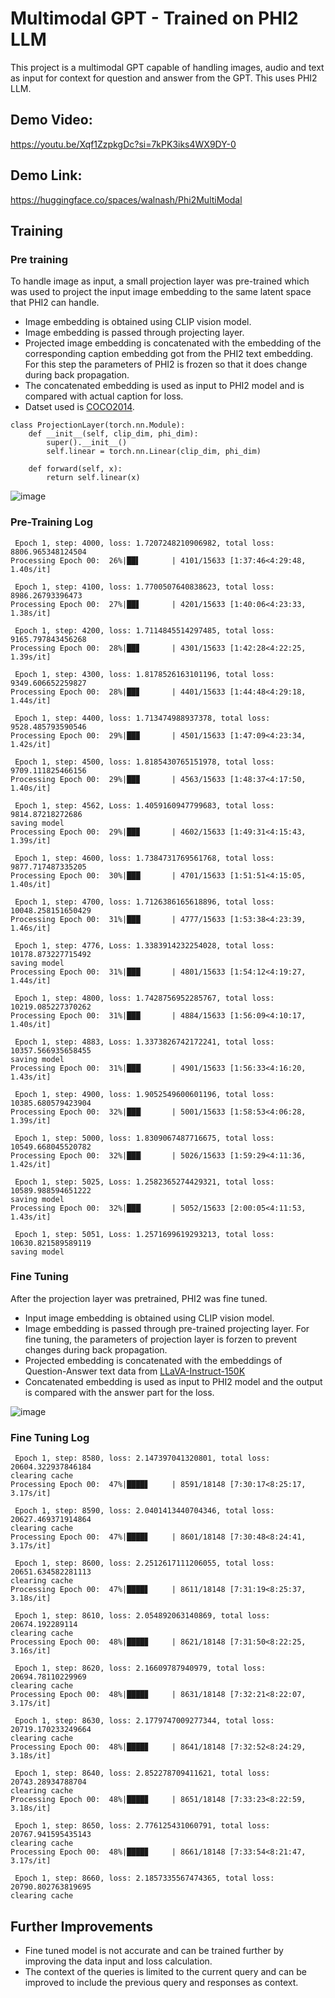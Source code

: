 # Multimodal GPT - Trained on PHI2 LLM

This project is a multimodal GPT capable of handling images, audio and text as input for context for question and answer from the GPT. This uses PHI2 LLM.

## Demo Video:
https://youtu.be/Xqf1ZzpkgDc?si=7kPK3iks4WX9DY-0

## Demo Link:
https://huggingface.co/spaces/walnash/Phi2MultiModal

## Training

### Pre training
To handle image as input, a small projection layer was pre-trained which was used to project the input image embedding to the same latent space that PHI2 can handle.


* Image embedding is obtained using CLIP vision model.
* Image embedding is passed through projecting layer.
* Projected image embedding is concatenated with the embedding of the corresponding caption embedding got from the PHI2 text embedding. For this step the parameters of PHI2 is frozen so that it does change during back propagation.
* The concatenated embedding is used as input to PHI2 model and is compared with actual caption for loss. 
* Datset used is [COCO2014](https://www.kaggle.com/datasets/nadaibrahim/coco2014).


```
class ProjectionLayer(torch.nn.Module):
    def __init__(self, clip_dim, phi_dim):
        super().__init__()
        self.linear = torch.nn.Linear(clip_dim, phi_dim)

    def forward(self, x):
        return self.linear(x)
```

![image](https://github.com/user-attachments/assets/27978a2d-0b89-4e00-a486-4b82fee68008)


### Pre-Training Log

```
 Epoch 1, step: 4000, loss: 1.7207248210906982, total loss: 8806.965348124504
Processing Epoch 00:  26%|██▌       | 4101/15633 [1:37:46<4:29:48,  1.40s/it]

 Epoch 1, step: 4100, loss: 1.7700507640838623, total loss: 8986.26793396473
Processing Epoch 00:  27%|██▋       | 4201/15633 [1:40:06<4:23:33,  1.38s/it]

 Epoch 1, step: 4200, loss: 1.7114845514297485, total loss: 9165.797843456268
Processing Epoch 00:  28%|██▊       | 4301/15633 [1:42:28<4:22:25,  1.39s/it]

 Epoch 1, step: 4300, loss: 1.8178526163101196, total loss: 9349.606652259827
Processing Epoch 00:  28%|██▊       | 4401/15633 [1:44:48<4:29:18,  1.44s/it]

 Epoch 1, step: 4400, loss: 1.713474988937378, total loss: 9528.485793590546
Processing Epoch 00:  29%|██▉       | 4501/15633 [1:47:09<4:23:34,  1.42s/it]

 Epoch 1, step: 4500, loss: 1.8185430765151978, total loss: 9709.111825466156
Processing Epoch 00:  29%|██▉       | 4563/15633 [1:48:37<4:17:50,  1.40s/it]

 Epoch 1, step: 4562, Loss: 1.4059160947799683, total loss: 9814.87218272686
saving model
Processing Epoch 00:  29%|██▉       | 4602/15633 [1:49:31<4:15:43,  1.39s/it]

 Epoch 1, step: 4600, loss: 1.7384731769561768, total loss: 9877.717487335205
Processing Epoch 00:  30%|███       | 4701/15633 [1:51:51<4:15:05,  1.40s/it]

 Epoch 1, step: 4700, loss: 1.7126386165618896, total loss: 10048.258151650429
Processing Epoch 00:  31%|███       | 4777/15633 [1:53:38<4:23:39,  1.46s/it]

 Epoch 1, step: 4776, Loss: 1.3383914232254028, total loss: 10178.873227715492
saving model
Processing Epoch 00:  31%|███       | 4801/15633 [1:54:12<4:19:27,  1.44s/it]

 Epoch 1, step: 4800, loss: 1.7428756952285767, total loss: 10219.085227370262
Processing Epoch 00:  31%|███       | 4884/15633 [1:56:09<4:10:17,  1.40s/it]

 Epoch 1, step: 4883, Loss: 1.3373826742172241, total loss: 10357.566935658455
saving model
Processing Epoch 00:  31%|███▏      | 4901/15633 [1:56:33<4:16:20,  1.43s/it]

 Epoch 1, step: 4900, loss: 1.9052549600601196, total loss: 10385.680579423904
Processing Epoch 00:  32%|███▏      | 5001/15633 [1:58:53<4:06:28,  1.39s/it]

 Epoch 1, step: 5000, loss: 1.8309067487716675, total loss: 10549.668045520782
Processing Epoch 00:  32%|███▏      | 5026/15633 [1:59:29<4:11:36,  1.42s/it]

 Epoch 1, step: 5025, Loss: 1.2582365274429321, total loss: 10589.988594651222
saving model
Processing Epoch 00:  32%|███▏      | 5052/15633 [2:00:05<4:11:53,  1.43s/it]

 Epoch 1, step: 5051, Loss: 1.2571699619293213, total loss: 10630.821589589119
saving model
```



### Fine Tuning
After the projection layer was pretrained, PHI2 was fine tuned.

* Input image embedding is obtained using CLIP vision model.
* Image embedding is passed through pre-trained projecting layer. For fine tuning, the parameters of projection layer is forzen to prevent changes during back propagation.
* Projected embedding is concatenated with the embeddings of Question-Answer text data from [LLaVA-Instruct-150K](https://huggingface.co/datasets/liuhaotian/LLaVA-Instruct-150K) 
* Concatenated embedding is used as input to PHI2 model and the output is compared with the answer part for the loss.

![image](https://github.com/user-attachments/assets/015677c5-c610-4d97-b67b-18f1b40e0a77)


### Fine Tuning Log
```
 Epoch 1, step: 8580, loss: 2.147397041320801, total loss: 20604.322937846184
clearing cache
Processing Epoch 00:  47%|████▋     | 8591/18148 [7:30:17<8:25:17,  3.17s/it]

 Epoch 1, step: 8590, loss: 2.0401413440704346, total loss: 20627.469371914864
clearing cache
Processing Epoch 00:  47%|████▋     | 8601/18148 [7:30:48<8:24:41,  3.17s/it]

 Epoch 1, step: 8600, loss: 2.2512617111206055, total loss: 20651.634582281113
clearing cache
Processing Epoch 00:  47%|████▋     | 8611/18148 [7:31:19<8:25:37,  3.18s/it]

 Epoch 1, step: 8610, loss: 2.054892063140869, total loss: 20674.192289114
clearing cache
Processing Epoch 00:  48%|████▊     | 8621/18148 [7:31:50<8:22:25,  3.16s/it]

 Epoch 1, step: 8620, loss: 2.16609787940979, total loss: 20694.78110229969
clearing cache
Processing Epoch 00:  48%|████▊     | 8631/18148 [7:32:21<8:22:07,  3.17s/it]

 Epoch 1, step: 8630, loss: 2.1779747009277344, total loss: 20719.170233249664
clearing cache
Processing Epoch 00:  48%|████▊     | 8641/18148 [7:32:52<8:24:29,  3.18s/it]

 Epoch 1, step: 8640, loss: 2.852278709411621, total loss: 20743.28934788704
clearing cache
Processing Epoch 00:  48%|████▊     | 8651/18148 [7:33:23<8:22:59,  3.18s/it]

 Epoch 1, step: 8650, loss: 2.776125431060791, total loss: 20767.941595435143
clearing cache
Processing Epoch 00:  48%|████▊     | 8661/18148 [7:33:54<8:21:47,  3.17s/it]

 Epoch 1, step: 8660, loss: 2.1857335567474365, total loss: 20790.802763819695
clearing cache

```


## Further Improvements
* Fine tuned model is not accurate and can be trained further by improving the data input and loss calculation.
* The context of the queries is limited to the current query and can be improved to include the previous query and responses as context.
